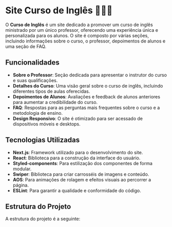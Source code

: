 # Site Curso de Inglês 👨🏽‍🎓

O **Curso de Inglês** é um site dedicado a promover um curso de inglês ministrado por um único professor, oferecendo uma experiência única e personalizada para os alunos. O site é composto por várias seções, incluindo informações sobre o curso, o professor, depoimentos de alunos e uma seção de FAQ.

## Funcionalidades

- **Sobre o Professor**: Seção dedicada para apresentar o instrutor do curso e suas qualificações.
- **Detalhes do Curso**: Uma visão geral sobre o curso de inglês, incluindo diferentes tipos de aulas oferecidas.
- **Depoimentos de Alunos**: Avaliações e feedback de alunos anteriores para aumentar a credibilidade do curso.
- **FAQ**: Respostas para as perguntas mais frequentes sobre o curso e a metodologia de ensino.
- **Design Responsivo**: O site é otimizado para ser acessado de dispositivos móveis e desktops.

## Tecnologias Utilizadas

- **Next.js**: Framework utilizado para o desenvolvimento do site.
- **React**: Biblioteca para a construção da interface do usuário.
- **Styled-components**: Para estilização dos componentes de forma modular.
- **Swiper**: Biblioteca para criar carrosséis de imagens e conteúdo.
- **AOS**: Para animações de rolagem e efeitos visuais ao percorrer a página.
- **ESLint**: Para garantir a qualidade e conformidade do código.

## Estrutura do Projeto

A estrutura do projeto é a seguinte:

